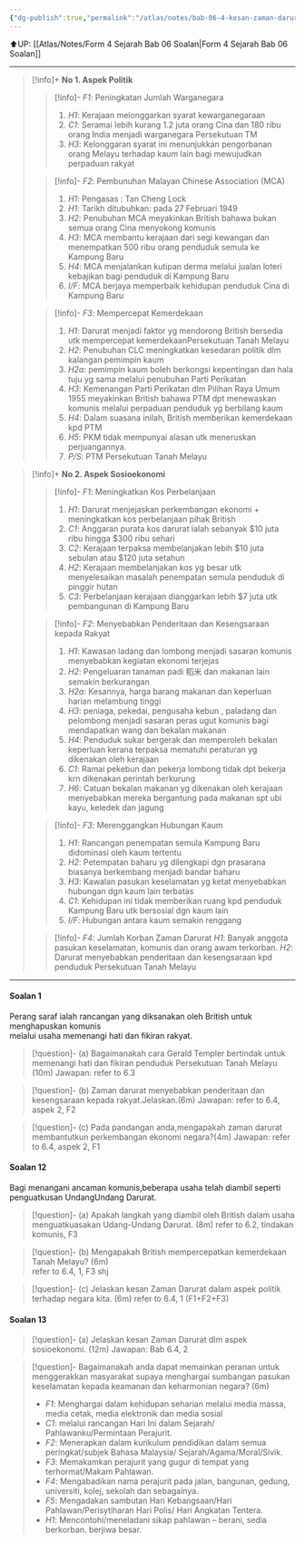 ```yaml
---
{"dg-publish":true,"permalink":"/atlas/notes/bab-06-4-kesan-zaman-darurat-terhadap-negara-kita/"}
---
```


⬆️UP: [[Atlas/Notes/Form 4 Sejarah Bab 06 Soalan\|Form 4 Sejarah Bab 06 Soalan]]

---

> [!info]+ **No 1. Aspek Politik**
> > [!info]- *F1*: Peningkatan Jumlah Warganegara
> > 1. *H1*: Kerajaan melonggarkan syarat kewarganegaraan
> > 2. *C1*: Seramai lebih kurang 1.2 juta orang Cina dan 180 ribu orang India menjadi warganegara Persekutuan TM 
> > 3. *H3*: Kelonggaran syarat ini menunjukkan pengorbanan orang Melayu terhadap kaum  lain bagi mewujudkan perpaduan rakyat
> 
> > [!info]- *F2*: Pembunuhan Malayan Chinese Association (MCA)  
> > 1. *H1*: Pengasas : Tan Cheng Lock 
> > 2. *H1*: Tarikh ditubuhkan: pada 27 Februari 1949 
> > 3. *H2*: Penubuhan MCA meyakinkan British bahawa bukan semua orang Cina menyokong komunis 
> > 4. *H3*: MCA membantu kerajaan dari segi kewangan dan menempatkan 500 ribu orang penduduk semula ke Kampung Baru
> > 5. *H4*: MCA menjalankan kutipan derma melalui jualan loteri kebajikan bagi penduduk di Kampung Baru
> > 6. *I/F*: MCA berjaya memperbaik kehidupan  penduduk Cina di Kampung Baru
> 
> > [!info]- *F3*: Mempercepat Kemerdekaan 
> > 1. *H1*: Darurat menjadi faktor yg mendorong British bersedia utk mempercepat kemerdekaanPersekutuan Tanah Melayu
> > 2. *H2*: Penubuhan CLC meningkatkan kesedaran politik dlm kalangan pemimpin kaum
> > 3. *H2a*: pemimpin kaum boleh berkongsi kepentingan dan hala tuju yg sama melalui penubuhan Parti Perikatan 
> > 4. *H3*: Kemenangan Parti Perikatan dlm Pilihan Raya Umum 1955 meyakinkan British bahawa  PTM dpt menewaskan komunis melalui perpaduan penduduk yg berbilang kaum
> > 5. *H4*: Dalam suasana inilah, British memberikan kemerdekaan kpd PTM
> > 6. *H5*: PKM tidak mempunyai alasan utk meneruskan perjuangannya.  
> > 7. *P/S*: PTM Persekutuan Tanah Melayu

> [!info]+ **No 2. Aspek Sosioekonomi**
> > [!info]- *F1*: Meningkatkan Kos Perbelanjaan 
> > 1. *H1*: Darurat menjejaskan perkembangan ekonomi + meningkatkan kos perbelanjaan pihak  British 
> > 2. *C1*: Anggaran purata kos darurat ialah sebanyak $10 juta ribu hingga $300 ribu sehari
> > 3. *C2*: Kerajaan terpaksa membelanjakan lebih $10 juta sebulan atau $120 juta setahun
> > 4. *H2*: Kerajaan membelanjakan kos yg besar utk menyelesaikan masalah penempatan semula penduduk di pinggir hutan
> > 5. *C3*: Perbelanjaan kerajaan dianggarkan lebih $7 juta utk pembangunan di Kampung Baru
> 
> > [!info]- *F2*: Menyebabkan Penderitaan dan Kesengsaraan kepada Rakyat 
> > 1. *H1*: Kawasan ladang dan lombong menjadi sasaran komunis menyebabkan kegiatan ekonomi terjejas
> > 2. *H2*: Pengeluaran tanaman padi 稻米 dan makanan lain semakin berkurangan
> > 3. *H2a*: Kesannya, harga barang makanan dan keperluan harian melambung tinggi 
> > 4. *H3*: peniaga, pekedai, pengusaha kebun , paladang dan pelombong menjadi sasaran peras ugut komunis bagi mendapatkan wang dan bekalan makanan
> > 5. *H4*: Penduduk sukar bergerak dan memperoleh bekalan keperluan kerana terpaksa mematuhi peraturan yg dikenakan oleh kerajaan
> > 6. *C1*: Ramai pekebun dan pekerja lombong tidak dpt bekerja krn dikenakan perintah berkurung
> > 7. *H6*: Catuan bekalan makanan yg dikenakan oleh kerajaan menyebabkan mereka bergantung pada makanan spt ubi kayu, keledek dan jagung
> 
> > [!info]- *F3*: Merenggangkan Hubungan Kaum
> > 1. *H1*: Rancangan penempatan semula Kampung Baru didominasi oleh kaum tertentu
> > 2. *H2*: Petempatan baharu yg dilengkapi dgn prasarana biasanya berkembang menjadi bandar baharu
> > 3. *H3*: Kawalan pasukan keselamatan yg ketat menyebabkan hubungan dgn kaum lain terbatas
> > 4. *C1*: Kehidupan ini tidak memberikan ruang kpd penduduk Kampung Baru utk bersosial dgn kaum lain
> > 5. *I/F*: Hubungan antara kaum semakin renggang
> 
> > [!info]- *F4*: Jumlah Korban Zaman Darurat 
> *H1*: Banyak anggota pasukan keselamatan, komunis dan orang awam terkorban.
> *H2*: Darurat menyebabkan penderitaan dan kesengsaraan kpd penduduk Persekutuan Tanah Melayu

---
#### Soalan 1
Perang saraf ialah rancangan yang diksanakan oleh British untuk menghapuskan komunis  
melalui usaha memenangi hati dan fikiran rakyat.

> [!question]- (a) Bagaimanakah cara Gerald Templer bertindak untuk memenangi hati dan fikiran penduduk Persekutuan Tanah Melayu (10m)
> Jawapan: refer to 6.3

> [!question]- (b) Zaman darurat menyebabkan penderitaan dan kesengsaraan kepada rakyat.Jelaskan.(6m)
> Jawapan: refer to 6.4, aspek 2, F2

> [!question]- (c) Pada pandangan anda,mengapakah zaman darurat membantutkun perkembangan ekonomi negara?(4m)
> Jawapan: refer to 6.4, aspek 2, F1

#### Soalan 12  
Bagi menangani ancaman komunis,beberapa usaha telah diambil seperti penguatkusan UndangUndang Darurat.  
> [!question]- (a) Apakah langkah yang diambil oleh British dalam usaha menguatkuasakan Udang-Undang Darurat. (8m)
> refer to 6.2, tindakan komunis, F3  

> [!question]- (b) Mengapakah British mempercepatkan kemerdekaan Tanah Melayu? (6m)  
> refer to 6.4, 1, F3 shj

> [!question]- (c) Jelaskan kesan Zaman Darurat dalam aspek politik terhadap negara kita. (6m)
> refer to 6.4, 1 (F1+F2+F3)

#### Soalan 13
> [!question]- (a) Jelaskan kesan Zaman Darurat dlm aspek sosioekonomi. (12m) 
> Jawapan: Bab 6.4, 2

> [!question]- Bagaimanakah anda dapat memainkan peranan untuk menggerakkan masyarakat supaya menghargai sumbangan pasukan keselamatan kepada keamanan dan keharmonian negara? (6m)
> - *F1*: Menghargai dalam kehidupan seharian melalui media massa, media cetak, media elektronik dan media sosial  
> - *C1*: melalui rancangan Hari Ini dalam Sejarah/ Pahlawanku/Permintaan Perajurit.  
> - *F2*: Menerapkan dalam kurikulum pendidikan dalam semua peringkat/subjek Bahasa Malaysia/ Sejarah/Agama/Moral/Sivik.  
> - *F3*: Memakamkan perajurit yang gugur di tempat yang terhormat/Makam Pahlawan.  
> - *F4*: Mengabadikan nama perajurit pada jalan, bangunan, gedung, universiti, kolej, sekolah dan sebagainya.  
> - *F5*: Mengadakan sambutan Hari Kebangsaan/Hari Pahlawan/Perisytiharan Hari Polis/ Hari Angkatan Tentera.  
> - *H1*: Mencontohi/meneladani sikap pahlawan – berani, sedia berkorban. berjiwa besar.


